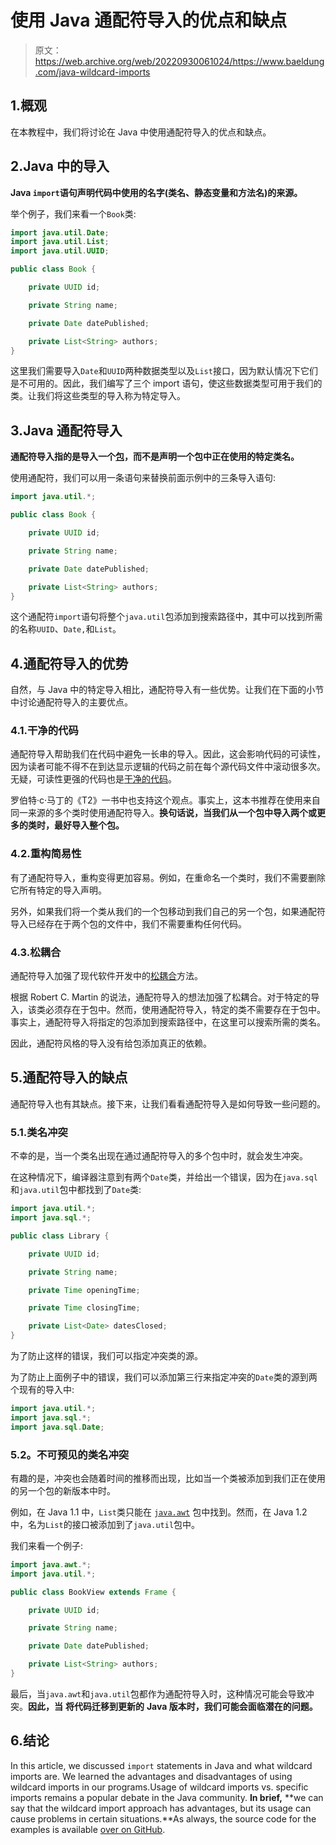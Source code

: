 # 使用 Java 通配符导入的优点和缺点

> 原文：<https://web.archive.org/web/20220930061024/https://www.baeldung.com/java-wildcard-imports>

## 1.概观

在本教程中，我们将讨论在 Java 中使用通配符导入的优点和缺点。

## 2.Java 中的导入

**Java `import`语句声明代码中使用的名字(类名、静态变量和方法名)的来源。**

举个例子，我们来看一个`Book`类:

```java
import java.util.Date;
import java.util.List;
import java.util.UUID;

public class Book {

    private UUID id;

    private String name;

    private Date datePublished;

    private List<String> authors;
}
```

这里我们需要导入`Date`和`UUID`两种数据类型以及`List`接口，因为默认情况下它们是不可用的。因此，我们编写了三个 import 语句，使这些数据类型可用于我们的类。让我们将这些类型的导入称为特定导入。

## 3.Java 通配符导入

**通配符导入指的是导入一个[包](https://web.archive.org/web/20220815140637/http://baeldung.com/java-packages)，而不是声明一个包中正在使用的特定类名。**

使用通配符，我们可以用一条语句来替换前面示例中的三条导入语句:

```java
import java.util.*;

public class Book {

    private UUID id;

    private String name;

    private Date datePublished;

    private List<String> authors;
}
```

这个通配符`import`语句将整个`java.util`包添加到搜索路径中，其中可以找到所需的名称`UUID`、`Date,`和`List`。

## 4.通配符导入的优势

自然，与 Java 中的特定导入相比，通配符导入有一些优势。让我们在下面的小节中讨论通配符导入的主要优点。

### 4.1.干净的代码

通配符导入帮助我们在代码中避免一长串的导入。因此，这会影响代码的可读性，因为读者可能不得不在到达显示逻辑的代码之前在每个源代码文件中滚动很多次。无疑，可读性更强的代码也是[干净的代码](https://web.archive.org/web/20220815140637/http://baeldung.com/java-clean-code)。

罗伯特·c·马丁的《T2》一书中也支持这个观点。事实上，这本书推荐在使用来自同一来源的多个类时使用通配符导入。**换句话说，当我们从一个包中导入两个或更多的类时，最好导入整个包。**

### 4.2.重构简易性

有了通配符导入，重构变得更加容易。例如，在重命名一个类时，我们不需要删除它所有特定的导入声明。

另外，如果我们将一个类从我们的一个包移动到我们自己的另一个包，如果通配符导入已经存在于两个包的文件中，我们不需要重构任何代码。

### 4.3.松耦合

通配符导入加强了现代软件开发中的[松耦合](https://web.archive.org/web/20220815140637/http://baeldung.com/cs/cohesion-vs-coupling)方法。

根据 Robert C. Martin 的说法，通配符导入的想法加强了松耦合。对于特定的导入，该类必须存在于包中。然而，使用通配符导入，特定的类不需要存在于包中。事实上，通配符导入将指定的包添加到搜索路径中，在这里可以搜索所需的类名。

因此，通配符风格的导入没有给包添加真正的依赖。

## 5.通配符导入的缺点

通配符导入也有其缺点。接下来，让我们看看通配符导入是如何导致一些问题的。

### 5.1.类名冲突

不幸的是，当一个类名出现在通过通配符导入的多个包中时，就会发生冲突。

在这种情况下，编译器注意到有两个`Date`类，并给出一个错误，因为在`java.sql`和`java.util`包中都找到了`Date`类:

```java
import java.util.*;
import java.sql.*;

public class Library {

    private UUID id;

    private String name;

    private Time openingTime;

    private Time closingTime;

    private List<Date> datesClosed;
}
```

为了防止这样的错误，我们可以指定冲突类的源。

为了防止上面例子中的错误，我们可以添加第三行来指定冲突的`Date`类的源到两个现有的导入中:

```java
import java.util.*;
import java.sql.*;
import java.sql.Date; 
```

### 5.2。不可预见的类名冲突

有趣的是，冲突也会随着时间的推移而出现，比如当一个类被添加到我们正在使用的另一个包的新版本中时。

例如，在 Java 1.1 中，`List`类只能在 [`java.awt`](/web/20220815140637/https://www.baeldung.com/java-images) 包中找到。然而，在 Java 1.2 中，名为`List`的接口被添加到了`java.util`包中。

我们来看一个例子:  

```java
import java.awt.*;
import java.util.*;

public class BookView extends Frame {

    private UUID id;

    private String name;

    private Date datePublished;

    private List<String> authors;
} 
```

最后，当`java.awt`和`java.util`包都作为通配符导入时，这种情况可能会导致冲突。**因此，当** **将代码迁移到更新的** **Java 版本时，我们可能会面临潜在的问题。**

## 6.结论

In this article, we discussed `import` statements in Java and what wildcard imports are. We learned the advantages and disadvantages of using wildcard imports in our programs.Usage of wildcard imports vs. specific imports remains a popular debate in the Java community. **In brief,** **we can say that the wildcard import approach has advantages, but its usage can cause problems in certain situations.**As always, the source code for the examples is available [over on GitHub](https://web.archive.org/web/20220815140637/https://github.com/eugenp/tutorials/tree/master/core-java-modules/core-java-lang-5/).